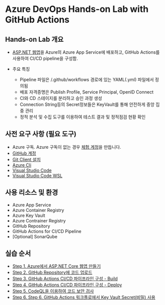 # Azure DevOps Hands-on Lab with GitHub Actions

## Hands-on Lab 개요

* [ASP.NET 웹앱](https://learn.microsoft.com/ko-kr/azure/app-service/quickstart-dotnetcore?tabs=net60&pivots=development-environment-vscode)을 Azure의 Azure App Service에 배포하고, GitHub Actions를 사용하여 CI/CD pipeline을 구성함.

* 주요 특징
  * Pipeline 파일은 /.github/workflows 경로에 있는 YAML(.yml) 파일에서 정의됨
  * 배포 자격증명은 Publish Profile, Service Principal, OpenID Connect
  * CI와 CD 스테이지를 분리하고 승인 과정 생성
  * Connection String등의 Secret정보들은 KeyVault를 통해 안전하게 중앙 집중 관리
  * 정적 분석 및 수집 도구를 이용하여 테스트 결과 및 정적점검 현황 확인

## 사전 요구 사항 (필요 도구)

* Azure 구독. Azure 구독이 없는 경우 [체험 계정](https://azure.microsoft.com/ko-kr/free/?WT.mc_id=A261C142F)을 만듭니다.
* [GitHub 계정](https://github.com/)
* [Git Client 설치](https://git-scm.com/downloads)
* [Azure Cli](https://docs.microsoft.com/ko-kr/cli/azure/install-azure-cli)
* [Visual Studio Code](https://code.visualstudio.com/download)
* [Visual Studio Code WSL](https://learn.microsoft.com/en-us/windows/wsl/)

## 사용 리소스 및 환경
* Azure App Service
* Azure Container Registry
* Azure Key Vault
* Azure Contrainer Registry
* GitHub Repository
* GitHub Actions for CI/CD Pipeline
* [Optional] SonarQube


## 실습 순서

* [Step 1. Azure에서 ASP.NET Core 웹앱 만들기](https://github.com/jeongaelee/ProjectJourneyModule7-GitHubActions/blob/master/step1.md)
* [Step 2. GitHub Repository에 코드 업로드](https://github.com/jeongaelee/ProjectJourneyModule7-GitHubActions/blob/master/step2.md)
* [Step 3. GitHub Actions CI/CD 파이프라인 구성 - Build](https://github.com/ProjectJourneyModule7-GitHubActions/blob/master/step3.md)
* [Step 4. GitHub Actions CI/CD 파이프라인 구성 - Deploy](https://github.com/ProjectJourneyModule7-GitHubActions/blob/master/step4.md)
* [Step 5. CodeQL을 이용하여 코드 보안 검사](https://github.com/jeongaelee/ProjectJourneyModule7-GitHubActions/blob/master/step5.md)
* [Step 6. Step 6. GitHub Actions 워크플로에서 Key Vault Secret(비밀) 사용](https://github.com/jeongaelee/ProjectJourneyModule7-GitHubActions/blob/master/step6.md)
